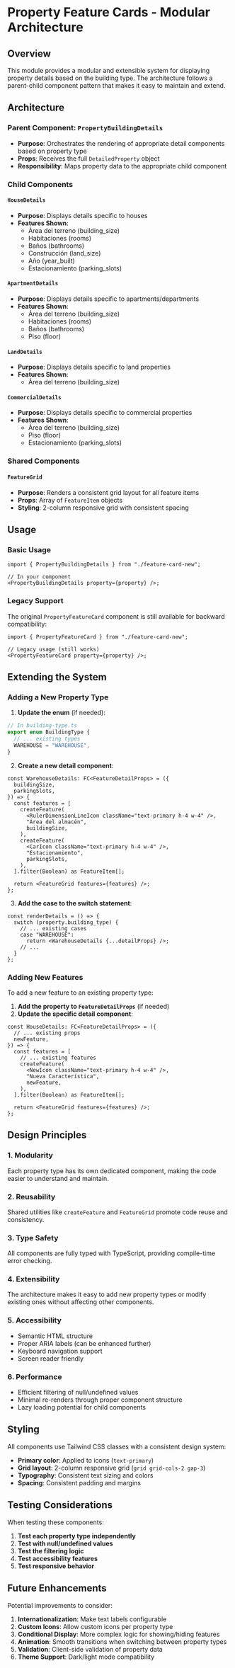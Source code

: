 # Property Feature Cards - Modular Architecture

## Overview

This module provides a modular and extensible system for displaying property details based on the building type. The architecture follows a parent-child component pattern that makes it easy to maintain and extend.

## Architecture

### Parent Component: `PropertyBuildingDetails`

- **Purpose**: Orchestrates the rendering of appropriate detail components based on property type
- **Props**: Receives the full `DetailedProperty` object
- **Responsibility**: Maps property data to the appropriate child component

### Child Components

#### `HouseDetails`

- **Purpose**: Displays details specific to houses
- **Features Shown**:
  - Área del terreno (building_size)
  - Habitaciones (rooms)
  - Baños (bathrooms)
  - Construcción (land_size)
  - Año (year_built)
  - Estacionamiento (parking_slots)

#### `ApartmentDetails`

- **Purpose**: Displays details specific to apartments/departments
- **Features Shown**:
  - Área del terreno (building_size)
  - Habitaciones (rooms)
  - Baños (bathrooms)
  - Piso (floor)

#### `LandDetails`

- **Purpose**: Displays details specific to land properties
- **Features Shown**:
  - Área del terreno (building_size)

#### `CommercialDetails`

- **Purpose**: Displays details specific to commercial properties
- **Features Shown**:
  - Área del terreno (building_size)
  - Piso (floor)
  - Estacionamiento (parking_slots)

### Shared Components

#### `FeatureGrid`

- **Purpose**: Renders a consistent grid layout for all feature items
- **Props**: Array of `FeatureItem` objects
- **Styling**: 2-column responsive grid with consistent spacing

## Usage

### Basic Usage

```tsx
import { PropertyBuildingDetails } from "./feature-card-new";

// In your component
<PropertyBuildingDetails property={property} />;
```

### Legacy Support

The original `PropertyFeatureCard` component is still available for backward compatibility:

```tsx
import { PropertyFeatureCard } from "./feature-card-new";

// Legacy usage (still works)
<PropertyFeatureCard property={property} />;
```

## Extending the System

### Adding a New Property Type

1. **Update the enum** (if needed):

```typescript
// In building-type.ts
export enum BuildingType {
  // ... existing types
  WAREHOUSE = "WAREHOUSE",
}
```

2. **Create a new detail component**:

```tsx
const WarehouseDetails: FC<FeatureDetailProps> = ({
  buildingSize,
  parkingSlots,
}) => {
  const features = [
    createFeature(
      <RulerDimensionLineIcon className="text-primary h-4 w-4" />,
      "Área del almacén",
      buildingSize,
    ),
    createFeature(
      <CarIcon className="text-primary h-4 w-4" />,
      "Estacionamiento",
      parkingSlots,
    ),
  ].filter(Boolean) as FeatureItem[];

  return <FeatureGrid features={features} />;
};
```

3. **Add the case to the switch statement**:

```tsx
const renderDetails = () => {
  switch (property.building_type) {
    // ... existing cases
    case "WAREHOUSE":
      return <WarehouseDetails {...detailProps} />;
    // ...
  }
};
```

### Adding New Features

To add a new feature to an existing property type:

1. **Add the property to `FeatureDetailProps`** (if needed)
2. **Update the specific detail component**:

```tsx
const HouseDetails: FC<FeatureDetailProps> = ({
  // ... existing props
  newFeature,
}) => {
  const features = [
    // ... existing features
    createFeature(
      <NewIcon className="text-primary h-4 w-4" />,
      "Nueva Característica",
      newFeature,
    ),
  ].filter(Boolean) as FeatureItem[];

  return <FeatureGrid features={features} />;
};
```

## Design Principles

### 1. **Modularity**

Each property type has its own dedicated component, making the code easier to understand and maintain.

### 2. **Reusability**

Shared utilities like `createFeature` and `FeatureGrid` promote code reuse and consistency.

### 3. **Type Safety**

All components are fully typed with TypeScript, providing compile-time error checking.

### 4. **Extensibility**

The architecture makes it easy to add new property types or modify existing ones without affecting other components.

### 5. **Accessibility**

- Semantic HTML structure
- Proper ARIA labels (can be enhanced further)
- Keyboard navigation support
- Screen reader friendly

### 6. **Performance**

- Efficient filtering of null/undefined values
- Minimal re-renders through proper component structure
- Lazy loading potential for child components

## Styling

All components use Tailwind CSS classes with a consistent design system:

- **Primary color**: Applied to icons (`text-primary`)
- **Grid layout**: 2-column responsive grid (`grid grid-cols-2 gap-3`)
- **Typography**: Consistent text sizing and colors
- **Spacing**: Consistent padding and margins

## Testing Considerations

When testing these components:

1. **Test each property type independently**
2. **Test with null/undefined values**
3. **Test the filtering logic**
4. **Test accessibility features**
5. **Test responsive behavior**

## Future Enhancements

Potential improvements to consider:

1. **Internationalization**: Make text labels configurable
2. **Custom Icons**: Allow custom icons per property type
3. **Conditional Display**: More complex logic for showing/hiding features
4. **Animation**: Smooth transitions when switching between property types
5. **Validation**: Client-side validation of property data
6. **Theme Support**: Dark/light mode compatibility
